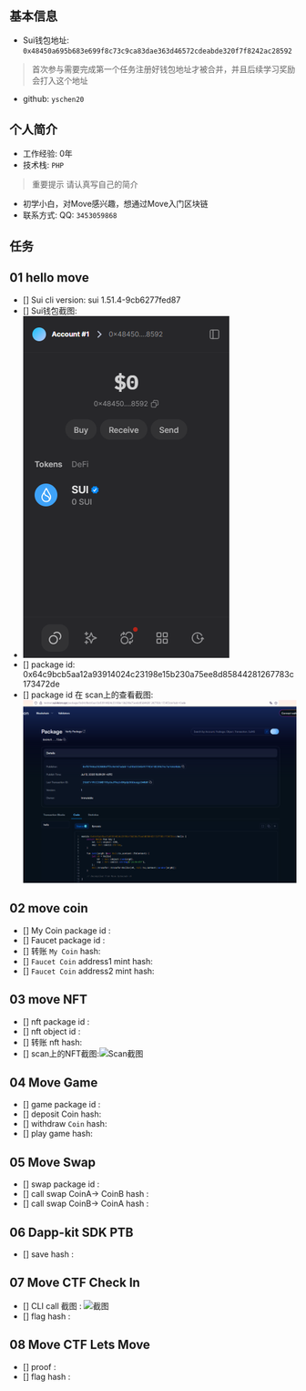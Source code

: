 ## 基本信息
- Sui钱包地址: `0x48450a695b683e699f8c73c9ca83dae363d46572cdeabde320f7f8242ac28592`
> 首次参与需要完成第一个任务注册好钱包地址才被合并，并且后续学习奖励会打入这个地址
- github: `yschen20`

## 个人简介
- 工作经验: 0年
- 技术栈: `PHP`
> 重要提示 请认真写自己的简介
- 初学小白，对Move感兴趣，想通过Move入门区块链
- 联系方式: QQ: `3453059868` 

## 任务

##   01 hello move  
- [] Sui cli version: sui 1.51.4-9cb6277fed87
- [] Sui钱包截图: 
- ![Sui钱包截图](./images/c3460b550e9c95aa7ccc20b69a80c2ae.png)
- [] package id: 0x64c9bcb5aa12a93914024c23198e15b230a75ee8d85844281267783c173472de
- [] package id 在 scan上的查看截图:![Scan截图](./images/7d6ef4ac33206de1b7611c8d0ebe0979.png)

##   02 move coin
- [] My Coin package id : 
- [] Faucet package id : 
- [] 转账 `My Coin` hash:
- [] `Faucet Coin` address1 mint hash:
- [] `Faucet Coin` address2 mint hash:

##   03 move NFT
- [] nft package id :
- [] nft object id : 
- [] 转账 nft  hash:
- [] scan上的NFT截图:![Scan截图](./images/你的图片地址)

##   04 Move Game
- [] game package id :
- [] deposit Coin hash:
- [] withdraw `Coin` hash:
- [] play game hash:

##   05 Move Swap
- [] swap package id :
- [] call swap CoinA-> CoinB  hash :
- [] call swap CoinB-> CoinA  hash :

##   06 Dapp-kit SDK PTB
- [] save hash :

##   07 Move CTF Check In
- [] CLI call 截图 : ![截图](./images/你的图片地址)
- [] flag hash :

##   08 Move CTF Lets Move
- [] proof : 
- [] flag hash :

